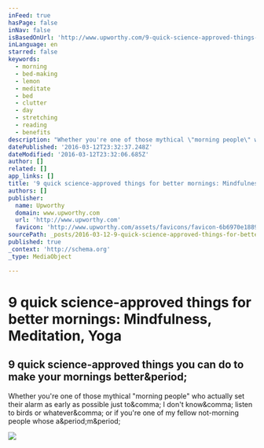 ```yaml
---
inFeed: true
hasPage: false
inNav: false
isBasedOnUrl: 'http://www.upworthy.com/9-quick-science-approved-things-you-can-do-to-make-your-mornings-better?c=upw1'
inLanguage: en
starred: false
keywords:
  - morning
  - bed-making
  - lemon
  - meditate
  - bed
  - clutter
  - day
  - stretching
  - reading
  - benefits
description: "Whether you're one of those mythical \"morning people\" who actually set their alarm as early as possible just to, I don't know, listen to birds or whatever, or if you're one of my fellow not-morning people whose a.m."
datePublished: '2016-03-12T23:32:37.248Z'
dateModified: '2016-03-12T23:32:06.685Z'
author: []
related: []
app_links: []
title: '9 quick science-approved things for better mornings: Mindfulness, Meditation, Yoga'
authors: []
publisher:
  name: Upworthy
  domain: www.upworthy.com
  url: 'http://www.upworthy.com'
  favicon: 'http://www.upworthy.com/assets/favicons/favicon-6b6970e18891b70aefe1bc0d77b5d5ca.ico'
sourcePath: _posts/2016-03-12-9-quick-science-approved-things-for-better-mornings-mindful.md
published: true
_context: 'http://schema.org'
_type: MediaObject

---
```

# 9 quick science-approved things for better mornings: Mindfulness, Meditation, Yoga

<article style=""><h1>9 quick science-approved things you can do to make your mornings better&amp;period;</h1><p>Whether you're one of those mythical "morning people" who actually set their alarm as early as possible just to&amp;comma; I don't know&amp;comma; listen to birds or whatever&amp;comma; or if you're one of my fellow not-morning people whose a&amp;period;m&amp;period;</p><img src="https://i.upworthy.com/nugget/56df3f2a2eabc8002d000018/light-fedf86b5629dc06198f9a3ea734dc16c.jpg?ixlib=rb-0.3.5&amp;w=1200&amp;h=624&amp;auto=format&amp;fm=jpg&amp;s=db3234322fdce5104514df082463aaa9" /></article>